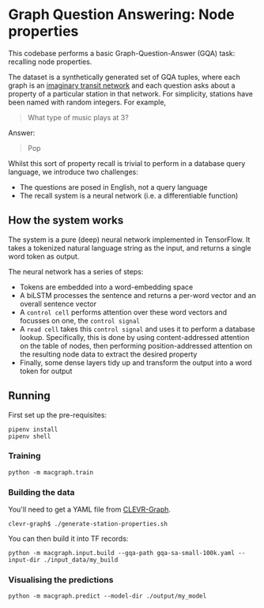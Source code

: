 # Graph Question Answering: Node properties

This codebase performs a basic Graph-Question-Answer (GQA) task: recalling node properties. 

The dataset is a synthetically generated set of GQA tuples, where each graph is an [imaginary transit network](https://github.com/Octavian-ai/clevr-graph) and each question asks about a property of a particular station in that network. For simplicity, stations have been named with random integers. For example,

> What type of music plays at 3?

Answer:

> Pop

Whilst this sort of property recall is trivial to perform in a database query language, we introduce two challenges:
 - The questions are posed in English, not a query language
 - The recall system is a neural network (i.e. a differentiable function)

## How the system works

The system is a pure (deep) neural network implemented in TensorFlow. It takes a tokenized natural language string as the input, and returns a single word token as output.

The neural network has a series of steps:
- Tokens are embedded into a word-embedding space
- A biLSTM processes the sentence and returns a per-word vector and an overall sentence vector
- A `control cell` performs attention over these word vectors and focusses on one, the `control signal`
- A `read cell` takes this `control signal` and uses it to perform a database lookup. Specifically, this is done by using content-addressed attention on the table of nodes, then performing position-addressed attention on the resulting node data to extract the desired property
- Finally, some dense layers tidy up and transform the output into a word token for output


## Running

First set up the pre-requisites:

```
pipenv install
pipenv shell
```

### Training

`python -m macgraph.train`

### Building the data

You'll need to get a YAML file from [CLEVR-Graph](https://github.com/Octavian-ai/clevr-graph). 

`clevr-graph$ ./generate-station-properties.sh`

You can then build it into TF records:

`python -m macgraph.input.build --gqa-path gqa-sa-small-100k.yaml --input-dir ./input_data/my_build`

### Visualising the predictions

`python -m macgraph.predict --model-dir ./output/my_model`